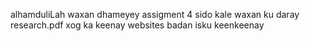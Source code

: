 

alhamduliLah waxan dhameyey assigment 4 sido kale waxan ku daray  research.pdf xog ka keenay websites badan isku keenkeenay
